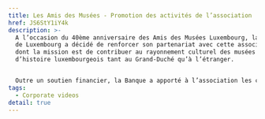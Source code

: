 ```yaml
---
title: Les Amis des Musées - Promotion des activités de l’association
href: JS6StY1iY4k
description: >-
  A l’occasion du 40ème anniversaire des Amis des Musées Luxembourg, la Banque
  de Luxembourg a décidé de renforcer son partenariat avec cette association
  dont la mission est de contribuer au rayonnement culturel des musées d’art et
  d’histoire luxembourgeois tant au Grand-Duché qu’à l’étranger. 


  Outre un soutien financier, la Banque a apporté à l’association les compétences de ses équipes notamment pour la réalisation d’un important ouvrage de référence, ainsi que de films de promotion. Elle poursuit ainsi son rôle d’acteur engagé dans la Cité.
tags:
  - Corporate videos
detail: true
---
```

